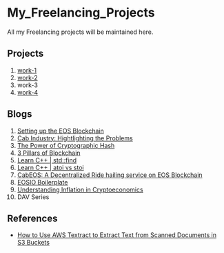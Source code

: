 # My_Freelancing_Projects
All my Freelancing projects will be maintained here.

## Projects
1. [work-1](https://github.com/abhi3700/work-1)
2. [work-2](https://github.com/abhi3700/work-2)
3. work-3
4. [work-4](https://github.com/abhi3700/work-4)

## Blogs
1. [Setting up the EOS Blockchain](https://medium.com/coinmonks/setting-up-the-eos-blockchain-5cd98f99eb84)
1. [Cab Industry: Hightlighting the Problems](https://medium.com/@abhi3700/cab-industry-hightlighting-the-problems-6dc76ae9919b)
1. [The Power of Cryptographic Hash](https://medium.com/@abhi3700/the-power-of-cryptographic-hash-6f6b3c1c34d7)
1. [3 Pillars of Blockchain](https://medium.com/coinmonks/3-pillars-of-blockchain-dd2ce976d1cd)
1. [Learn C++ | std::find](https://medium.com/@abhi3700/learn-c-std-find-770654e4c32d)
1. [Learn C++ | atoi vs stoi](https://medium.com/@abhi3700/learn-c-atoi-vs-stoi-f82bb0948f7e)
1. [CabEOS: A Decentralized Ride hailing service on EOS Blockchain](https://medium.com/@abhi3700/cabeos-f9ead531332b)
1. [EOSIO Boilerplate](https://medium.com/@abhi3700/eosio-boilerplate-ebbccf843d29)
1. [Understanding Inflation in Cryptoeconomics](https://medium.com/coinmonks/understanding-inflation-in-cryptoeconomics-163162f4107e)
1. DAV Series

## References
* [How to Use AWS Textract to Extract Text from Scanned Documents in S3 Buckets](https://hackernoon.com/how-to-use-aws-textract-to-extract-text-from-scanned-documents-in-s3-buckets-5f85e8ba0a37)
